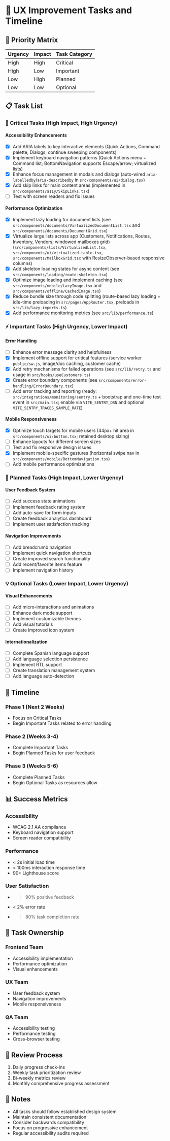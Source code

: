 # 🎯 UX Improvement Tasks and Timeline

## 🔑 Priority Matrix

| Urgency | Impact | Task Category |
|---------|--------|---------------|
| High    | High   | Critical      |
| High    | Low    | Important     |
| Low     | High   | Planned       |
| Low     | Low    | Optional      |

## 📋 Task List

### 🚀 Critical Tasks (High Impact, High Urgency)

#### Accessibility Enhancements

- [x] Add ARIA labels to key interactive elements (Quick Actions, Command palette, Dialogs; continue sweeping components)
- [x] Implement keyboard navigation patterns (Quick Actions menu + Command list; BottomNavigation supports Escape/arrow; virtualized lists)
- [x] Enhance focus management in modals and dialogs (auto-wired `aria-labelledby`/`aria-describedby` in `src/components/ui/dialog.tsx`)
- [x] Add skip links for main content areas (implemented in `src/components/a11y/SkipLinks.tsx`)
- [ ] Test with screen readers and fix issues

#### Performance Optimization

- [x] Implement lazy loading for document lists (see `src/components/documents/VirtualizedDocumentList.tsx` and `src/components/documents/DocumentGrid.tsx`)
- [x] Virtualize large lists across app (Customers, Notifications, Routes, Inventory, Vendors; windowed mailboxes grid) (`src/components/lists/VirtualizedList.tsx`, `src/components/ui/virtualized-table.tsx`, `src/components/MailboxGrid.tsx` with ResizeObserver-based responsive columns)
- [x] Add skeleton loading states for async content (see `src/components/loading/route-skeleton.tsx`)
- [x] Optimize image loading and implement caching (see `src/components/mobile/LazyImage.tsx` and `src/components/offline/CachedImage.tsx`)
- [x] Reduce bundle size through code splitting (route-based lazy loading + idle-time preloading in `src/pages/AppRouter.tsx`, preloads in `src/lib/lazy-imports.ts`)
- [x] Add performance monitoring metrics (see `src/lib/performance.ts`)

### ⚡ Important Tasks (High Urgency, Lower Impact)

#### Error Handling

- [ ] Enhance error message clarity and helpfulness
- [x] Implement offline support for critical features (service worker `public/sw.js`, image/doc caching, customer cache)
- [x] Add retry mechanisms for failed operations (see `src/lib/retry.ts` and usage in `src/hooks/useCustomers.ts`)
- [x] Create error boundary components (see `src/components/error-handling/ErrorBoundary.tsx`)
- [ ] Add error tracking and reporting (ready: `src/integrations/monitoring/sentry.ts` + bootstrap and one-time test event in `src/main.tsx`; enable via `VITE_SENTRY_DSN` and optional `VITE_SENTRY_TRACES_SAMPLE_RATE`)

#### Mobile Responsiveness

- [x] Optimize touch targets for mobile users (44px+ hit area in `src/components/ui/button.tsx`; retained desktop sizing)
- [ ] Enhance layouts for different screen sizes
- [ ] Test and fix responsive design issues
- [x] Implement mobile-specific gestures (horizontal swipe nav in `src/components/mobile/BottomNavigation.tsx`)
- [ ] Add mobile performance optimizations

### 🎯 Planned Tasks (High Impact, Lower Urgency)

#### User Feedback System

- [ ] Add success state animations
- [ ] Implement feedback rating system
- [ ] Add auto-save for form inputs
- [ ] Create feedback analytics dashboard
- [ ] Implement user satisfaction tracking

#### Navigation Improvements

- [ ] Add breadcrumb navigation
- [ ] Implement quick navigation shortcuts
- [ ] Create improved search functionality
- [ ] Add recent/favorite items feature
- [ ] Implement navigation history

### 💡 Optional Tasks (Lower Impact, Lower Urgency)

#### Visual Enhancements

- [ ] Add micro-interactions and animations
- [ ] Enhance dark mode support
- [ ] Implement customizable themes
- [ ] Add visual tutorials
- [ ] Create improved icon system

#### Internationalization

- [ ] Complete Spanish language support
- [ ] Add language selection persistence
- [ ] Implement RTL support
- [ ] Create translation management system
- [ ] Add language auto-detection

## 📅 Timeline

### Phase 1 (Next 2 Weeks)

- Focus on Critical Tasks
- Begin Important Tasks related to error handling

### Phase 2 (Weeks 3-4)

- Complete Important Tasks
- Begin Planned Tasks for user feedback

### Phase 3 (Weeks 5-6)

- Complete Planned Tasks
- Begin Optional Tasks as resources allow

## 📊 Success Metrics

### Accessibility

- WCAG 2.1 AA compliance
- Keyboard navigation support
- Screen reader compatibility

### Performance

- < 2s initial load time
- < 100ms interaction response time
- 90+ Lighthouse score

### User Satisfaction

- > 90% positive feedback
- < 2% error rate
- > 80% task completion rate

## 👥 Task Ownership

### Frontend Team

- Accessibility implementation
- Performance optimization
- Visual enhancements

### UX Team

- User feedback system
- Navigation improvements
- Mobile responsiveness

### QA Team

- Accessibility testing
- Performance testing
- Cross-browser testing

## 🔄 Review Process

1. Daily progress check-ins
2. Weekly task prioritization review
3. Bi-weekly metrics review
4. Monthly comprehensive progress assessment

## 📝 Notes

- All tasks should follow established design system
- Maintain consistent documentation
- Consider backwards compatibility
- Focus on progressive enhancement
- Regular accessibility audits required
